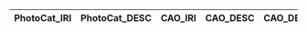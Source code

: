 | PhotoCat_IRI   | PhotoCat_DESC   | CAO_IRI   | CAO_DESC   | CAO_DEF   |
|----------------|-----------------|-----------|------------|-----------|
